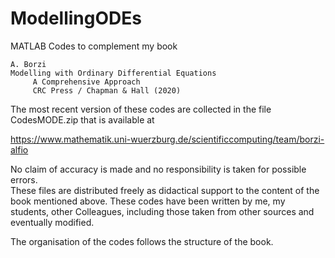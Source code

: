 # ModellingODEs

MATLAB Codes  to complement my book 
	
	A. Borzi 
	Modelling with Ordinary Differential Equations 
         A Comprehensive Approach
         CRC Press / Chapman & Hall (2020) 

The most recent version of these codes are collected in the 
file CodesMODE.zip that is available at

https://www.mathematik.uni-wuerzburg.de/scientificcomputing/team/borzi-alfio 


No claim of accuracy is made and no responsibility is taken for possible errors.  
These files are distributed freely as didactical support to the content of the 
book mentioned above. 
These codes have been written by me, my students, other Colleagues, including those taken from other 
sources and eventually modified.

The organisation of the codes follows the structure of the book. 
